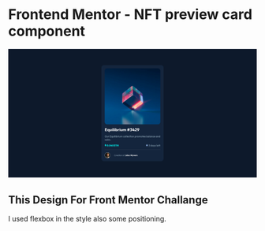 # Frontend Mentor - NFT preview card component

![Design preview for the NFT preview card component coding challenge](image.png)

## This Design For Front Mentor Challange
I used flexbox in the style also some positioning.
